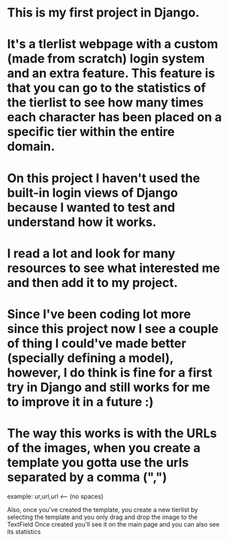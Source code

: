 # This is my first project in Django.
# It's a tlerlist webpage with a custom (made from scratch) login system and an extra feature. This feature is that you can go to the statistics of the tierlist to see how many times each character has been placed on a specific tier within the entire domain.
# On this project I haven't used the built-in login views of Django because I wanted to test and understand how it works.
# I read a lot and look for many resources to see what interested me and then add it to my project.
# Since I've been coding lot more since this project now I see a couple of thing I could've made better (specially defining a model), however, I do think is fine for a first try in Django and still works for me to improve it in a future :)

# The way this works is with the URLs of the images, when you create a template you gotta use the urls separated by a comma (",")

example: ur,url,url    <-- (no spaces)

Also, once you've created the template, you create a new tierlist by selecting the template and you only drag and drop the image to the TextField
Once created you'll see it on the main page and you can also see its statistics

